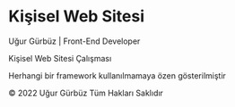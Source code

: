 # Kişisel Web Sitesi

Uğur Gürbüz | Front-End Developer

Kişisel Web Sitesi Çalışması

Herhangi bir framework kullanılmamaya özen gösterilmiştir

© 2022 Uğur Gürbüz Tüm Hakları Saklıdır